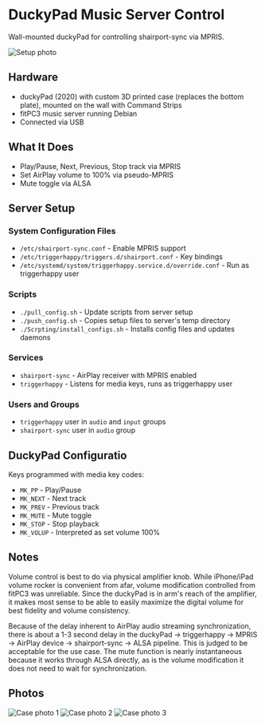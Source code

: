 # DuckyPad Music Server Control

Wall-mounted duckyPad for controlling shairport-sync via MPRIS.

![Setup photo](Photos/Setup.jpg)

## Hardware

- duckyPad (2020) with custom 3D printed case (replaces the bottom plate), mounted on the wall with Command Strips
- fitPC3 music server running Debian
- Connected via USB

## What It Does

- Play/Pause, Next, Previous, Stop track via MPRIS
- Set AirPlay volume to 100% via pseudo-MPRIS
- Mute toggle via ALSA

## Server Setup

### System Configuration Files
- `/etc/shairport-sync.conf` - Enable MPRIS support
- `/etc/triggerhappy/triggers.d/shairport.conf` - Key bindings
- `/etc/systemd/system/triggerhappy.service.d/override.conf` - Run as triggerhappy user

### Scripts
- `./pull_config.sh` - Update scripts from server setup
- `./push_config.sh` - Copies setup files to server's temp directory
- `./Scrpting/install_configs.sh` - Installs config files and updates daemons

### Services
- `shairport-sync` - AirPlay receiver with MPRIS enabled
- `triggerhappy` - Listens for media keys, runs as triggerhappy user

### Users and Groups
- `triggerhappy` user in `audio` and `input` groups
- `shairport-sync` user in `audio` group

## DuckyPad Configuratio

Keys programmed with media key codes:
- `MK_PP` - Play/Pause
- `MK_NEXT` - Next track
- `MK_PREV` - Previous track
- `MK_MUTE` - Mute toggle
- `MK_STOP` - Stop playback
- `MK_VOLUP` - Interpreted as set volume 100%

## Notes

Volume control is best to do via physical amplifier knob. While iPhone/iPad volume rocker is convenient from afar, volume modification controlled from fitPC3 was unreliable. Since the duckyPad is in arm's reach of the amplifier, it makes most sense to be able to easily maximize the digital volume for best fidelity and volume consistency.

Because of the delay inherent to AirPlay audio streaming synchronization, there is about a 1-3 second delay in the duckyPad -> triggerhappy -> MPRIS -> AirPlay device -> shairport-sync -> ALSA pipeline. This is judged to be acceptable for the use case. The mute function is nearly instantaneous because it works through ALSA directly, as is the volume modification it does not need to wait for synchronization.

## Photos

![Case photo 1](Photos/Case1.jpg)
![Case photo 2](Photos/Case2.jpg)
![Case photo 3](Photos/Case3.jpg)
